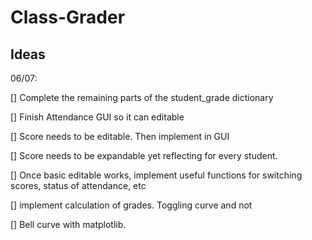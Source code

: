 # Class-Grader

## Ideas

06/07:

[] Complete the remaining parts of the student_grade dictionary

[] Finish Attendance GUI so it can editable

[] Score needs to be editable. Then implement in GUI

[] Score needs to be expandable yet reflecting for every student.

[] Once basic editable works, implement useful functions for switching scores, status of attendance, etc

[] implement calculation of grades. Toggling curve and not

[] Bell curve with matplotlib.
